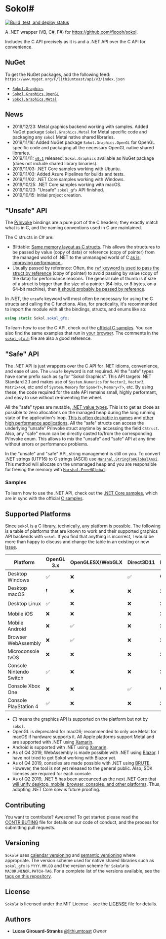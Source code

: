 # Sokol\#

[![Build, test, and deploy status](https://img.shields.io/azure-devops/build/lustranks/sokol-sharp/lithiumtoast.sokol-sharp/master?label=build%2Ftest%2Fdeploy&logo=azure-pipelines)](https://dev.azure.com/lustranks/sokol-csharp/_build/latest?definitionId=4&branchName=master)

A .NET wrapper (VB, C#, F#) for https://github.com/floooh/sokol.

Includes the C API precisely as it is and a .NET API over the C API for convenience.

## NuGet

To get the NuGet packages, add the following feed: `https://www.myget.org/F/lithiumtoast/api/v3/index.json`

- [`Sokol.Graphics`](https://www.myget.org/feed/lithiumtoast/package/nuget/Sokol.Graphics)
- [`Sokol.Graphics.OpenGL`](https://www.myget.org/feed/lithiumtoast/package/nuget/Sokol.Graphics.OpenGL)
- [`Sokol.Graphics.Metal`](https://www.myget.org/feed/lithiumtoast/package/nuget/Sokol.Graphics.Metal)

## News

- 2019/12/23: Metal graphics backend working with samples. Added NuGet package `Sokol.Graphics.Metal` for Metal specific code and packaging any `sokol` Metal native shared libraries.
- 2019/11/16: Added NuGet package `Sokol.Graphics.OpenGL` for OpenGL specific code and packaging all the necessary OpenGL native shared libraries.
- 2019/11/11: [`v0.1`](https://github.com/lithiumtoast/sokol-csharp/releases/tag/v0.1) released: `Sokol.Graphics` available as NuGet package (does not include shared library binaries).
- 2019/11/03: .NET Core samples working with Ubuntu.
- 2019/11/03: Added Azure Pipelines for builds and tests.
- 2019/11/02: .NET Core samples working with Windows.
- 2019/10/25: .NET Core samples working with macOS.
- 2019/10/23: "Unsafe" `sokol_gfx` API finished.
- 2019/10/15: Initial project creation.

## "Unsafe" API

The [P/Invoke](https://docs.microsoft.com/en-us/dotnet/framework/interop/consuming-unmanaged-dll-functions) bindings are a pure port of the C headers; they exactly match what is in C, and the naming conventions used in C are maintained.

The C structs in C# are:

- Blittable: [Same memory layout as C structs](https://docs.microsoft.com/en-us/dotnet/framework/interop/blittable-and-non-blittable-types). This allows the structures to be passed by value (copy of data) or reference (copy of pointer) from the managed world of .NET to the unmanaged world of C [as is, improving performance.](https://docs.microsoft.com/en-us/dotnet/framework/interop/copying-and-pinning#formatted-blittable-classes).
- Usually passed by reference: Often, the [`ref` keyword is used to pass the struct by reference](https://docs.microsoft.com/en-us/dotnet/csharp/language-reference/keywords/ref#passing-an-argument-by-reference) (copy of pointer) to avoid passing by value (copy of the data) for performance reasons. The general rule of thumb is if size of a struct is bigger than the size of a pointer (64-bits, or 8 bytes, on a 64-bit machine), then [it should probably be passed by reference](https://docs.microsoft.com/en-us/dotnet/csharp/write-safe-efficient-code).

In .NET, the `unsafe` keyword will most often be necessary for using the C structs and calling the C functions. Also, for practicality, it's recommended to import the module with all the bindings, structs, and enums like so:

```cs
using static Sokol.sokol_gfx;
```

To learn how to use the C API, check out the [official C samples](https://github.com/floooh/sokol-samples). You can also find the same examples that run in [your browser](https://floooh.github.io/sokol-html5/index.html). The comments in the [`sokol_gfx.h`](https://github.com/floooh/sokol/blob/master/sokol_gfx.h) file are also a good reference.

## "Safe" API

The .NET API is just wrappers over the C API for .NET idioms, convenience, and ease of use. The `unsafe` keyword is not required. All the "safe" types have some prefix such as `Sg` for "Sokol Graphics". This API targets .NET Standard 2.1 and makes use of `System.Numerics` for `Vector2`, `Vector3`, `Matrix4x4`, etc and of `System.Memory` for `Span<T>`, `Memory<T>`, etc. By using these, the code required for the safe API remains small, highly performant, and easy to use without re-inventing the wheel.

All the "safe" types are mutable, [.NET value types](https://docs.microsoft.com/en-us/dotnet/csharp/language-reference/keywords/value-types). This is to get as close as possible to zero allocations on the managed heap during the long running state of the application's loop. [This is often desirable in games](https://www.shawnhargreaves.com/blog/twin-paths-to-garbage-collector-nirvana.html) and [other high performance applications](https://docs.microsoft.com/en-us/dotnet/csharp/write-safe-efficient-code). All the "safe" structs can access the underlying "unsafe" P/Invoke struct anytime by accessing the field `CStruct`. Also, any "safe" enum can be directly casted to/from the corresponding P/Invoke enum. This allows to mix the "unsafe" and "safe" API at any time without errors or performance problems.

In the "unsafe" and "safe" API, string management is still on you. To convert .NET strings (UTF16) to C strings (ASCII) use [`Marshal.StringToHGlobalAnsi`](https://docs.microsoft.com/en-us/dotnet/api/system.runtime.interopservices.marshal.stringtohglobalansi). This method will allocate on the unmanaged heap and you are responsible for freeing the memory with [`Marshal.FreeHGlobal`](https://docs.microsoft.com/en-us/dotnet/api/system.runtime.interopservices.marshal.freehglobal).

### Samples

To learn how to use the .NET API, check out the [.NET Core samples](https://github.com/lithiumtoast/sokol-csharp/tree/master/src/Samples), which are in sync with the official [C samples](https://github.com/floooh/sokol-samples).

## Supported Platforms

Since `sokol` is a C library, technically, any platform is possible. The following is a table of platforms that are known to work and their supported graphics API backends with `sokol`. If you find that anything is incorrect, I would be more than happy to discuss and change the table in an existing or new [issue](https://github.com/lithiumtoast/sokol-csharp/issues).

Platform|OpenGL 3.x|OpenGLESX/WebGLX|Direct3D11|Direct3D12|Metal|Vulkan
---|---|---|---|---|---|---
Desktop Windows|✅|❌|✅|⭕|❌|⭕
Desktop macOS|❗|❌|❌|❌|✅|⭕
Desktop Linux|✅|❌|❌|❌|❌|⭕
Mobile iOS|❌|❌|❌|❌|✅|⭕
Mobile Android|❌|✅|❌|❌|❌|❓
Browser WebAssembly|❌|✅|❌|❌|❌|❌
Microconsole tvOS|❌|❌|❌|❌|✅|❌
Console Nintendo Switch|✅|❌|❌|❌|❌|⭕
Console Xbox One|❌|❌|✅|⭕|❌|❌
Console PlayStation 4|✅|❌|❌|❌|❌|❓

- ⭕ means the graphics API is supported on the platform but not by `sokol`.
- OpenGL is deprecated for macOS; recommended to only use Metal for macOS if hardware supports it. All Apple platforms support Metal and are supported with .NET using [Xamarin](https://dotnet.microsoft.com/apps/xamarin).
- Android is supported with .NET using [Xamarin](https://dotnet.microsoft.com/apps/xamarin).
- As of Q4 2019, WebAssembly is made possible with .NET using [Blazor](https://dotnet.microsoft.com/apps/aspnet/web-apps/blazor). I have not tried to get Sokol working with Blazor yet.
- As of Q4 2019, consoles are made possible with .NET using [BRUTE](http://brute.rocks). However, the tool is not yet released to the general public. Also, SDK licenses are required for each console.
- As of Q2 2019, [.NET 5 has been accounced as the next .NET Core that will unify desktop, mobile, browser, consoles, and other platforms](https://devblogs.microsoft.com/dotnet/introducing-net-5/). Thus, adopting .NET Core *now* is future proofing.

## Contributing

You want to contribute? Awesome! To get started please read the [CONTRIBUTING](CONTRIBUTING) file for details on our code of conduct, and the process for submitting pull requests.

## Versioning

`Sokol#` uses [calendar versioning](https://calver.org) and [semantic versioning](https://semver.org) where appropriate. The version scheme used for native shared libraries such as `sokol_gfx` is `YYYY.MM.DD` and the version scheme for `Sokol#` is `MAJOR.MINOR.PATCH-TAG`. For a complete list of the versions available, see the [tags on this repository](https://github.com/lithiumtoast/sokol-csharp/tags).

## License

`Sokol#` is licensed under the MIT License - see the [LICENSE](LICENSE) file for details.

## Authors

- **Lucas Girouard-Stranks** [@lithiumtoast](https://github.com/lithiumtoast) *Owner*
